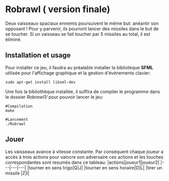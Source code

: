# Robrawl ( version finale)

Deux vaisseaux spaciaux ennemis poursuivent le même but: anéantir son opposant ! 
Pour y parvenir, ils pourront lancer des missiles dans le but de se toucher. Si un vaisseau se fait toucher par 5 missiles au total, il est éliminé.

## Installation et usage

Pour installer ce jeu, il faudra au préalable installer la bibliotèque **SFML** utilisée pour l'affichage graphique et la gestion d'événements clavier:
```
sudo apt-get install libsml-dev
```
Une fois la bibliothèque installée, il suffira de compiler le programme dans le dossier *Robrawl1/* pour pouvoir lancer le jeu:
```
#Compilation
make

#Lancement
./Robrawl
``` 

## Jouer 
 

Les vaisseaux avance à vitesse constante. Par conséquent chaque joueur a accès à trois actions pour vaincre son adversaire ces actions et les touches correspondantes sont resumés dans ce tableau: 
|actions|joueur1|joueur2|
|---|---|---|
|tourner en sens trigo|Q|J|
|tourner en sens horaire|D|L|
|tirer un missile |Z|I|



